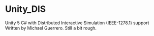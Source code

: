 # Unity_DIS
Unity 5 C# with Distributed Interactive Simulation (IEEE-1278.1)  support
Written by Michael Guerrero. Still a bit rough.
